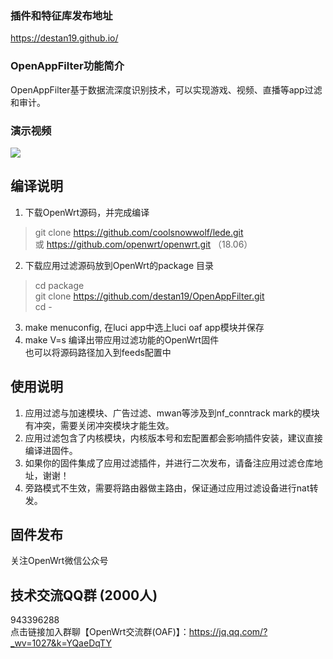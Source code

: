 
### 插件和特征库发布地址

https://destan19.github.io/
### OpenAppFilter功能简介

OpenAppFilter基于数据流深度识别技术，可以实现游戏、视频、直播等app过滤和审计。

### 演示视频

![](https://gitee.com/destan19/picture/raw/master/picgo/douyin-qrcode.jpg)

## 编译说明
1. 下载OpenWrt源码，并完成编译
> git clone https://github.com/coolsnowwolf/lede.git  
> 或 https://github.com/openwrt/openwrt.git  （18.06）
2. 下载应用过滤源码放到OpenWrt的package 目录
> cd package  
git clone https://github.com/destan19/OpenAppFilter.git  
cd -
3. make menuconfig, 在luci app中选上luci oaf app模块并保存 
4. make V=s 编译出带应用过滤功能的OpenWrt固件   
也可以将源码路径加入到feeds配置中  

## 使用说明
1. 应用过滤与加速模块、广告过滤、mwan等涉及到nf_conntrack mark的模块有冲突，需要关闭冲突模块才能生效。  
2. 应用过滤包含了内核模块，内核版本号和宏配置都会影响插件安装，建议直接编译进固件。  
3. 如果你的固件集成了应用过滤插件，并进行二次发布，请备注应用过滤仓库地址，谢谢！  
4. 旁路模式不生效，需要将路由器做主路由，保证通过应用过滤设备进行nat转发。

## 固件发布
关注OpenWrt微信公众号

## 技术交流QQ群 (2000人)
943396288  
点击链接加入群聊【OpenWrt交流群(OAF)】：https://jq.qq.com/?_wv=1027&k=YQaeDqTY
